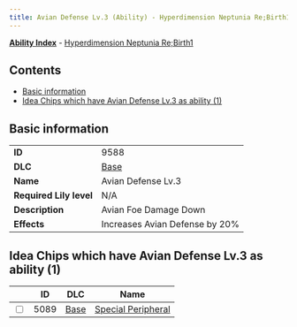 ```yaml
---
title: Avian Defense Lv.3 (Ability) - Hyperdimension Neptunia Re;Birth1
---
```


[**Ability Index**](/neptunia/rb1/ability/index.html) - [Hyperdimension Neptunia Re;Birth1](/neptunia/rb1)

## Contents

- [Basic information](#basic-information)
- [Idea Chips which have Avian Defense Lv.3 as ability (1)](#idea-chips-which-have-avian-defense-lv3-as-ability-1)

## Basic information

|   |   |
| -- | -- |
| **ID** | 9588 |
| **DLC** | [Base](/neptunia/rb1/dlc/1-base.html) |
| **Name** | Avian Defense Lv.3 |
| **Required Lily level** | N/A |
| **Description** | Avian Foe Damage Down |
| **Effects** | Increases Avian Defense by 20% |


## Idea Chips which have Avian Defense Lv.3 as ability (1)

|    | ID | DLC | Name |
| -- | -- | --- | ---- |
| <input type="checkbox" id="rb1-item-1-5089" class="trackbox" /> | 5089 | [Base](/neptunia/rb1/dlc/1-base.html) | [Special Peripheral](/neptunia/rb1/item/1-5089-special-peripheral.html) |
